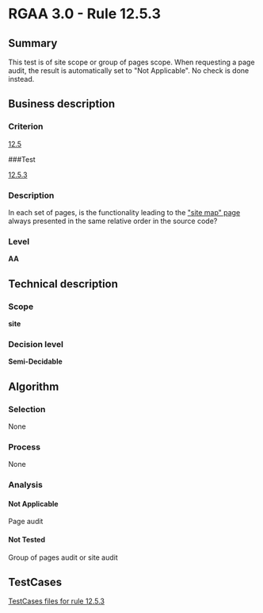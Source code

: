 # RGAA 3.0 -  Rule 12.5.3

## Summary

This test is of site scope or group of pages scope. When requesting a page audit, the result is automatically set to "Not Applicable". No check is done instead.

## Business description

### Criterion

[12.5](http://disic.github.io/rgaa_referentiel_en/RGAA3.0_Criteria_English_version_v1.html#crit-12-5)

###Test

[12.5.3](http://disic.github.io/rgaa_referentiel_en/RGAA3.0_Criteria_English_version_v1.html#test-12-5-3)

### Description
In each set of pages,
    is the functionality leading to the <a href="http://disic.github.io/rgaa_referentiel_en/RGAA3.0_Glossary_English_version_v1.html#mPlanSite">"site
  map" page</a> always presented in the same relative
    order in the source code? 


### Level

**AA**

## Technical description

### Scope

**site**

### Decision level

**Semi-Decidable**

## Algorithm

### Selection

None

### Process

None

### Analysis

#### Not Applicable

Page audit 

#### Not Tested

Group of pages audit or site audit



##  TestCases 

[TestCases files for rule 12.5.3](https://github.com/Asqatasun/Asqatasun/tree/master/rules/rules-rgaa3.0/src/test/resources/testcases/rgaa30/Rgaa30Rule120503/) 



